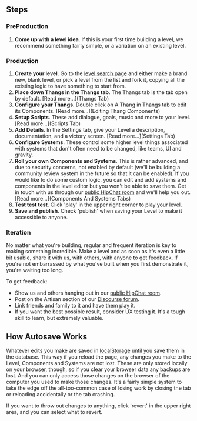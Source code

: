 ## Steps

### PreProduction

1. **Come up with a level idea**. If this is your first time building a level, we recommend something fairly simple, or a variation on an existing level.

### Production

1. **Create your level**. Go to the [level search page](http://codecombat.com/editor/level) and either make a brand new, blank level, or pick a level from the list and fork it, copying all the existing logic to have something to start from.
1. **Place down Thangs in the Thangs tab**. The Thangs tab is the tab open by default. [Read more...](Thangs Tab)
1. **Configure your Thangs**. Double click on A Thang in Thangs tab to edit its Components. [Read more...](Editing Thang Components)
1. **Setup Scripts**. These add dialogue, goals, music and more to your level. [Read more...](Scripts Tab)
1. **Add Details**. In the Settings tab, give your Level a description, documentation, and a victory screen. [Read more...](Settings Tab)
1. **Configure Systems**. These control some higher level things associated with systems that don't often need to be changed, like teams, UI and gravity.
1. **Roll your own Components and Systems**. This is rather advanced, and due to security concerns, not enabled by default (we'll be building a community review system in the future so that it can be enabled). If you would like to do some custom logic, you can edit and add systems and components in the level editor but you won't be able to save them. Get in touch with us through our [public HipChat room](http://www.hipchat.com/g3plnOKqa) and we'll help you out. [Read more...](Components And Systems Tabs)
1. **Test test test**. Click 'play' in the upper right corner to play your level.
1. **Save and publish**. Check 'publish' when saving your Level to make it accessible to anyone.

### Iteration

No matter what you're building, regular and frequent iteration is key to making something incredible. Make a level and as soon as it's even a little bit usable, share it with us, with others, with anyone to get feedback. If you're not embarrassed by what you've built when you first demonstrate it, you're waiting too long.

To get feedback:

* Show us and others hanging out in our [public HipChat room](http://www.hipchat.com/g3plnOKqa).
* Post on the Artisan section of our [Discourse forum](discourse.codecombat.com/category/artisan).
* Link friends and family to it and have them play it.
* If you want the best possible result, consider UX testing it. It's a tough skill to learn, but extremely valuable.

## How Autosave Works

Whatever edits you make are saved in [localStorage](https://developer.mozilla.org/en-US/docs/Web/Guide/API/DOM/Storage#localStorage) until you save them in the database. This way if you reload the page, any changes you make to the Level, Components and Systems are not lost. These are only stored locally on your browser, though, so if you clear your browser data any backups are lost. And you can only access those changes on the browser of the computer you used to make those changes. It's a fairly simple system to take the edge off the all-too-common case of losing work by closing the tab or reloading accidentally or the tab crashing.

If you want to throw out changes to anything, click 'revert' in the upper right area, and you can select what to revert.